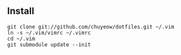 Install
-------

```
git clone git://github.com/chuyeow/dotfiles.git ~/.vim
ln -s ~/.vim/vimrc ~/.vimrc
cd ~/.vim
git submodule update --init
```

